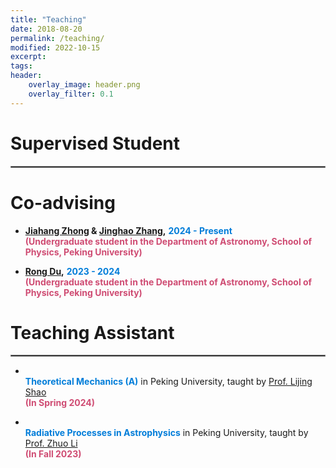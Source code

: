 ```yaml
---
title: "Teaching"
date: 2018-08-20
permalink: /teaching/
modified: 2022-10-15
excerpt:
tags:
header:
    overlay_image: header.png
    overlay_filter: 0.1 
---
```


# Supervised Student

<hr style="border:1px solid gray">

# Co-advising

* <b>[Jiahang Zhong](https://orcid.org/0009-0008-2673-1764) & [Jinghao Zhang](https://orcid.org/0009-0002-1101-2798),</b> <a style="color: #007DD9;"><b>2024 - Present</b></a>
  <br><font color="#CF4C73"><b>(Undergraduate student in the Department of Astronomy, School of Physics, Peking University)</b></font>

* <b>[Rong Du](https://orcid.org/0009-0006-6543-6333),</b> <a style="color: #007DD9;"><b>2023 - 2024</b></a>
  <br><font color="#CF4C73"><b>(Undergraduate student in the Department of Astronomy, School of Physics, Peking University)</b></font>

# Teaching Assistant

<hr style="border:1px solid gray">

* <br><font color="#007DD9"><b>Theoretical Mechanics (A)</b></font> in Peking University, taught by [Prof. Lijing Shao](http://friendshao.github.io/about/)
  <br><font color="#CF4C73"><b>(In Spring 2024)</b></font>

* <br><font color="#007DD9"><b>Radiative Processes in Astrophysics</b></font> in Peking University, taught by [Prof. Zhuo Li](https://faculty.pku.edu.cn/lizhuo1/zh_CN/index/7734/list/index.htm)
  <br><font color="#CF4C73"><b>(In Fall 2023)</b></font>

